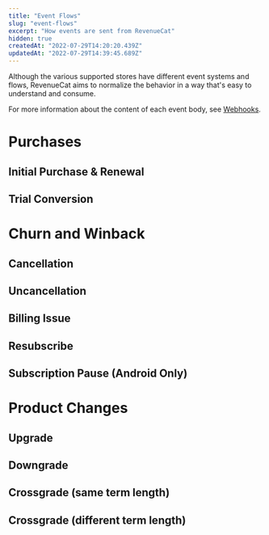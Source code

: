 ```yaml
---
title: "Event Flows"
slug: "event-flows"
excerpt: "How events are sent from RevenueCat"
hidden: true
createdAt: "2022-07-29T14:20:20.439Z"
updatedAt: "2022-07-29T14:39:45.689Z"
---
```

Although the various supported stores have different event systems and flows, RevenueCat aims to normalize the behavior in a way that's easy to understand and consume.

For more information about the content of each event body, see [Webhooks](doc:webhooks).

# Purchases

## Initial Purchase & Renewal

## Trial Conversion

# Churn and Winback

## Cancellation

## Uncancellation

## Billing Issue

## Resubscribe

## Subscription Pause (Android Only)

# Product Changes

## Upgrade

## Downgrade 

## Crossgrade (same term length)

## Crossgrade (different term length)